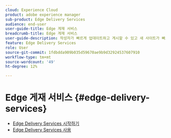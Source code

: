 ```yaml
---
cloud: Experience Cloud
product: adobe experience manager
sub-product: Edge Delivery Services
audience: end-user
user-guide-title: Edge 게재 서비스
breadcrumb-title: Edge 게재 서비스
user-guide-description: 작성자가 빠르게 업데이트하고 게시할 수 있고 새 사이트가 빠르게 시작되는 빠른 개발 환경을 가능하게 하는 컴포저블 서비스 세트인 Edge Delivery 서비스에 대해 자세히 알아보십시오.
feature: Edge Delivery Services
role: User
source-git-commit: 1fdbdda909b035d59670ae9b9d32924537607910
workflow-type: tm+mt
source-wordcount: '49'
ht-degree: 12%

---
```



# Edge 게재 서비스 {#edge-delivery-services}

+ [Edge Delivery Services 시작하기](/help/edge/overview.md)
+ [Edge Delivery Services 사용](/help/edge/using.md)